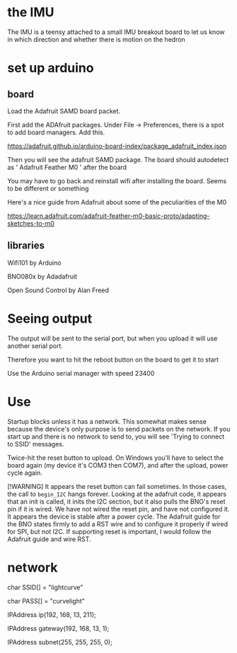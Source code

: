 # the IMU

The IMU is a teensy attached to a small IMU breakout board to let us know
in which direction and whether there is motion on the hedron

# set up arduino

## board

Load the Adafruit SAMD board packet.

First add the ADAfruit packages. Under File -> Preferences, there is a spot to add
board managers. Add this.

https://adafruit.github.io/arduino-board-index/package_adafruit_index.json

Then you will see the adafruit SAMD package. The board should autodetect as 
' Adafruit Feather M0 ' after the board 

You may have to go back and reinstall wifi after installing the board. Seems to be different
or something

Here's a nice guide from Adafruit about some of the peculiarities of the M0

https://learn.adafruit.com/adafruit-feather-m0-basic-proto/adapting-sketches-to-m0

## libraries

Wifi101 by Arduino

BNO080x by Adadafruit

Open Sound Control by Alan Freed

# Seeing output

The output will be sent to the serial port, but when you upload it will use another serial port.

Therefore you want to hit the reboot button on the board to get it to start

Use the Arduino serial manager with speed 23400

# Use

Startup blocks unless it has a network. This somewhat makes sense because the device's only purpose is to send packets on the network.
If you start up and there is no network to send to, you will see 'Trying to connect to SSID' messages.

Twice-hit the reset button to upload. On Windows you'll have to select the board again (my device it's COM3 then COM7), and after the upload, power cycle again.

[!WARNING]
It appears the reset button can fail sometimes. In those cases, the call to `begin_I2C` hangs forever. Looking at the adafruit code, it appears that an init is called, it inits the I2C section, but it also pulls the BNO's reset pin if
it is wired. We have not wired the reset pin, and have not configured it. It appears the device is stable after a power
cycle. The Adafruit guide for the BNO states firmly to add a RST wire and to configure it properly if wired for SPI, but not I2C. If supporting reset is important, I would follow the Adafruit guide and wire RST.



# network

char SSID[] = "lightcurve"

char PASS[] = "curvelight"

IPAddress ip(192, 168, 13, 211);

IPAddress gateway(192, 168, 13, 1);

IPAddress subnet(255, 255, 255, 0);


